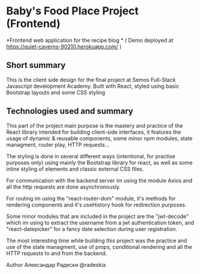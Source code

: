 # Baby's Food Place Project (Frontend)

*Frontend web application for the recipe blog *
( Demo deployed at https://quiet-caverns-90210.herokuapp.com/ )


## Short summary

This is the client side design for the final project at Semos Full-Stack Javascript development Academy. Built with React, styled using basic Bootstrap layouts and some CSS styling



## Technologies used and summary

This part of the project main purpose is the mastery and practice of the React library intended for building client-side interfaces, it features the usage of dynamic & reusable components, some minor npm modules, state managment, router play,  HTTP requests...

The styling is done in several different ways (intentional, for practise purposes only) using mainly the Bootstrap library for react, as well as some inline styling of elements and classic external CSS files.

For communication with the backend server im using the module Axios and all the http requests are done asynchronously.

For routing im using the "react-router-dom" module, it's methods for rendering components and it's useHistory hook for redirection purposes.

Some minor modules that are included in the project are the "jwt-decode" which im using to extract the username from a jwt authentication token, and "react-datepicker" for a fancy date selection during user registration.

The most interesting time while building this project was the practice and use of the state managment, use of props, conditional rendering and all the HTTP requests to and from the backend.

Author Александар Радески @radeskia
